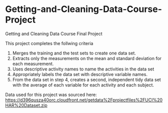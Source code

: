 # Getting-and-Cleaning-Data-Course-Project
Getting and Cleaning Data Course Final Project

This project completes the follwing criteria

1. Merges the training and the test sets to create one data set.
2. Extracts only the measurements on the mean and standard deviation for each measurement.
3. Uses descriptive activity names to name the activities in the data set
4. Appropriately labels the data set with descriptive variable names.
5. From the data set in step 4, creates a second, independent tidy data set with the average of each variable for each activity and each subject.

Data used for this project was sourced here: https://d396qusza40orc.cloudfront.net/getdata%2Fprojectfiles%2FUCI%20HAR%20Dataset.zip
